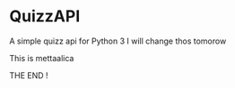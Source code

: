 # QuizzAPI
A simple quizz api for Python 3
I will change thos tomorow

This is mettaalica

THE END !
